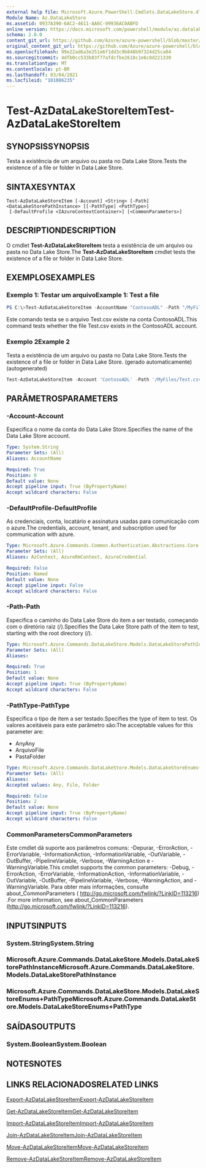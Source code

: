 ```yaml
---
external help file: Microsoft.Azure.PowerShell.Cmdlets.DataLakeStore.dll-Help.xml
Module Name: Az.DataLakeStore
ms.assetid: 0937A390-6AC2-4611-AA6C-99936AC0ABFD
online version: https://docs.microsoft.com/powershell/module/az.datalakestore/test-azdatalakestoreitem
schema: 2.0.0
content_git_url: https://github.com/Azure/azure-powershell/blob/master/src/DataLakeStore/DataLakeStore/help/Test-AzDataLakeStoreItem.md
original_content_git_url: https://github.com/Azure/azure-powershell/blob/master/src/DataLakeStore/DataLakeStore/help/Test-AzDataLakeStoreItem.md
ms.openlocfilehash: 99e22ad6a3e251e6f1dd3c9b848b97324d25ca04
ms.sourcegitcommit: 4dfb0cc533b83f77afdcfbe2618c1e6c8d221330
ms.translationtype: MT
ms.contentlocale: pt-BR
ms.lasthandoff: 03/04/2021
ms.locfileid: "101886235"
---
```

# <span data-ttu-id="9b58b-101">Test-AzDataLakeStoreItem</span><span class="sxs-lookup"><span data-stu-id="9b58b-101">Test-AzDataLakeStoreItem</span></span>

## <span data-ttu-id="9b58b-102">SYNOPSIS</span><span class="sxs-lookup"><span data-stu-id="9b58b-102">SYNOPSIS</span></span>
<span data-ttu-id="9b58b-103">Testa a existência de um arquivo ou pasta no Data Lake Store.</span><span class="sxs-lookup"><span data-stu-id="9b58b-103">Tests the existence of a file or folder in Data Lake Store.</span></span>

## <span data-ttu-id="9b58b-104">SINTAXE</span><span class="sxs-lookup"><span data-stu-id="9b58b-104">SYNTAX</span></span>

```
Test-AzDataLakeStoreItem [-Account] <String> [-Path] <DataLakeStorePathInstance> [[-PathType] <PathType>]
 [-DefaultProfile <IAzureContextContainer>] [<CommonParameters>]
```

## <span data-ttu-id="9b58b-105">DESCRIPTION</span><span class="sxs-lookup"><span data-stu-id="9b58b-105">DESCRIPTION</span></span>
<span data-ttu-id="9b58b-106">O cmdlet **Test-AzDataLakeStoreItem** testa a existência de um arquivo ou pasta no Data Lake Store.</span><span class="sxs-lookup"><span data-stu-id="9b58b-106">The **Test-AzDataLakeStoreItem** cmdlet tests the existence of a file or folder in Data Lake Store.</span></span>

## <span data-ttu-id="9b58b-107">EXEMPLOS</span><span class="sxs-lookup"><span data-stu-id="9b58b-107">EXAMPLES</span></span>

### <span data-ttu-id="9b58b-108">Exemplo 1: Testar um arquivo</span><span class="sxs-lookup"><span data-stu-id="9b58b-108">Example 1: Test a file</span></span>
```powershell
PS C:\>Test-AzDataLakeStoreItem -AccountName "ContosoADL" -Path "/MyFiles/Test.csv"
```

<span data-ttu-id="9b58b-109">Este comando testa se o arquivo Test.csv existe na conta ContosoADL.</span><span class="sxs-lookup"><span data-stu-id="9b58b-109">This command tests whether the file Test.csv exists in the ContosoADL account.</span></span>

### <span data-ttu-id="9b58b-110">Exemplo 2</span><span class="sxs-lookup"><span data-stu-id="9b58b-110">Example 2</span></span>

<span data-ttu-id="9b58b-111">Testa a existência de um arquivo ou pasta no Data Lake Store.</span><span class="sxs-lookup"><span data-stu-id="9b58b-111">Tests the existence of a file or folder in Data Lake Store.</span></span> <span data-ttu-id="9b58b-112">(gerado automaticamente)</span><span class="sxs-lookup"><span data-stu-id="9b58b-112">(autogenerated)</span></span>

<!-- Aladdin Generated Example -->
```powershell
Test-AzDataLakeStoreItem -Account 'ContosoADL' -Path '/MyFiles/Test.csv' -PathType Any
```

## <span data-ttu-id="9b58b-113">PARÂMETROS</span><span class="sxs-lookup"><span data-stu-id="9b58b-113">PARAMETERS</span></span>

### <span data-ttu-id="9b58b-114">-Account</span><span class="sxs-lookup"><span data-stu-id="9b58b-114">-Account</span></span>
<span data-ttu-id="9b58b-115">Especifica o nome da conta do Data Lake Store.</span><span class="sxs-lookup"><span data-stu-id="9b58b-115">Specifies the name of the Data Lake Store account.</span></span>

```yaml
Type: System.String
Parameter Sets: (All)
Aliases: AccountName

Required: True
Position: 0
Default value: None
Accept pipeline input: True (ByPropertyName)
Accept wildcard characters: False
```

### <span data-ttu-id="9b58b-116">-DefaultProfile</span><span class="sxs-lookup"><span data-stu-id="9b58b-116">-DefaultProfile</span></span>
<span data-ttu-id="9b58b-117">As credenciais, conta, locatário e assinatura usadas para comunicação com o azure.</span><span class="sxs-lookup"><span data-stu-id="9b58b-117">The credentials, account, tenant, and subscription used for communication with azure.</span></span>

```yaml
Type: Microsoft.Azure.Commands.Common.Authentication.Abstractions.Core.IAzureContextContainer
Parameter Sets: (All)
Aliases: AzContext, AzureRmContext, AzureCredential

Required: False
Position: Named
Default value: None
Accept pipeline input: False
Accept wildcard characters: False
```

### <span data-ttu-id="9b58b-118">-Path</span><span class="sxs-lookup"><span data-stu-id="9b58b-118">-Path</span></span>
<span data-ttu-id="9b58b-119">Especifica o caminho do Data Lake Store do item a ser testado, começando com o diretório raiz (/).</span><span class="sxs-lookup"><span data-stu-id="9b58b-119">Specifies the Data Lake Store path of the item to test, starting with the root directory (/).</span></span>

```yaml
Type: Microsoft.Azure.Commands.DataLakeStore.Models.DataLakeStorePathInstance
Parameter Sets: (All)
Aliases:

Required: True
Position: 1
Default value: None
Accept pipeline input: True (ByPropertyName)
Accept wildcard characters: False
```

### <span data-ttu-id="9b58b-120">-PathType</span><span class="sxs-lookup"><span data-stu-id="9b58b-120">-PathType</span></span>
<span data-ttu-id="9b58b-121">Especifica o tipo de item a ser testado.</span><span class="sxs-lookup"><span data-stu-id="9b58b-121">Specifies the type of item to test.</span></span>
<span data-ttu-id="9b58b-122">Os valores aceitáveis para este parâmetro são:</span><span class="sxs-lookup"><span data-stu-id="9b58b-122">The acceptable values for this parameter are:</span></span>
- <span data-ttu-id="9b58b-123">Any</span><span class="sxs-lookup"><span data-stu-id="9b58b-123">Any</span></span> 
- <span data-ttu-id="9b58b-124">Arquivo</span><span class="sxs-lookup"><span data-stu-id="9b58b-124">File</span></span> 
- <span data-ttu-id="9b58b-125">Pasta</span><span class="sxs-lookup"><span data-stu-id="9b58b-125">Folder</span></span>

```yaml
Type: Microsoft.Azure.Commands.DataLakeStore.Models.DataLakeStoreEnums+PathType
Parameter Sets: (All)
Aliases:
Accepted values: Any, File, Folder

Required: False
Position: 2
Default value: None
Accept pipeline input: True (ByPropertyName)
Accept wildcard characters: False
```

### <span data-ttu-id="9b58b-126">CommonParameters</span><span class="sxs-lookup"><span data-stu-id="9b58b-126">CommonParameters</span></span>
<span data-ttu-id="9b58b-127">Este cmdlet dá suporte aos parâmetros comuns: -Depurar, -ErrorAction, -ErrorVariable, -InformationAction, -InformationVariable, -OutVariable, -OutBuffer, -PipelineVariable, -Verbose, -WarningAction e -WarningVariable.</span><span class="sxs-lookup"><span data-stu-id="9b58b-127">This cmdlet supports the common parameters: -Debug, -ErrorAction, -ErrorVariable, -InformationAction, -InformationVariable, -OutVariable, -OutBuffer, -PipelineVariable, -Verbose, -WarningAction, and -WarningVariable.</span></span> <span data-ttu-id="9b58b-128">Para obter mais informações, consulte about_CommonParameters ( http://go.microsoft.com/fwlink/?LinkID=113216) .</span><span class="sxs-lookup"><span data-stu-id="9b58b-128">For more information, see about_CommonParameters (http://go.microsoft.com/fwlink/?LinkID=113216).</span></span>

## <span data-ttu-id="9b58b-129">INPUTS</span><span class="sxs-lookup"><span data-stu-id="9b58b-129">INPUTS</span></span>

### <span data-ttu-id="9b58b-130">System.String</span><span class="sxs-lookup"><span data-stu-id="9b58b-130">System.String</span></span>

### <span data-ttu-id="9b58b-131">Microsoft.Azure.Commands.DataLakeStore.Models.DataLakeStorePathInstance</span><span class="sxs-lookup"><span data-stu-id="9b58b-131">Microsoft.Azure.Commands.DataLakeStore.Models.DataLakeStorePathInstance</span></span>

### <span data-ttu-id="9b58b-132">Microsoft.Azure.Commands.DataLakeStore.Models.DataLakeStoreEnums+PathType</span><span class="sxs-lookup"><span data-stu-id="9b58b-132">Microsoft.Azure.Commands.DataLakeStore.Models.DataLakeStoreEnums+PathType</span></span>

## <span data-ttu-id="9b58b-133">SAÍDAS</span><span class="sxs-lookup"><span data-stu-id="9b58b-133">OUTPUTS</span></span>

### <span data-ttu-id="9b58b-134">System.Boolean</span><span class="sxs-lookup"><span data-stu-id="9b58b-134">System.Boolean</span></span>

## <span data-ttu-id="9b58b-135">NOTES</span><span class="sxs-lookup"><span data-stu-id="9b58b-135">NOTES</span></span>

## <span data-ttu-id="9b58b-136">LINKS RELACIONADOS</span><span class="sxs-lookup"><span data-stu-id="9b58b-136">RELATED LINKS</span></span>

[<span data-ttu-id="9b58b-137">Export-AzDataLakeStoreItem</span><span class="sxs-lookup"><span data-stu-id="9b58b-137">Export-AzDataLakeStoreItem</span></span>](./Export-AzDataLakeStoreItem.md)

[<span data-ttu-id="9b58b-138">Get-AzDataLakeStoreItem</span><span class="sxs-lookup"><span data-stu-id="9b58b-138">Get-AzDataLakeStoreItem</span></span>](./Get-AzDataLakeStoreItem.md)

[<span data-ttu-id="9b58b-139">Import-AzDataLakeStoreItem</span><span class="sxs-lookup"><span data-stu-id="9b58b-139">Import-AzDataLakeStoreItem</span></span>](./Import-AzDataLakeStoreItem.md)

[<span data-ttu-id="9b58b-140">Join-AzDataLakeStoreItem</span><span class="sxs-lookup"><span data-stu-id="9b58b-140">Join-AzDataLakeStoreItem</span></span>](./Join-AzDataLakeStoreItem.md)

[<span data-ttu-id="9b58b-141">Move-AzDataLakeStoreItem</span><span class="sxs-lookup"><span data-stu-id="9b58b-141">Move-AzDataLakeStoreItem</span></span>](./Move-AzDataLakeStoreItem.md)

[<span data-ttu-id="9b58b-142">Remove-AzDataLakeStoreItem</span><span class="sxs-lookup"><span data-stu-id="9b58b-142">Remove-AzDataLakeStoreItem</span></span>](./Remove-AzDataLakeStoreItem.md)


